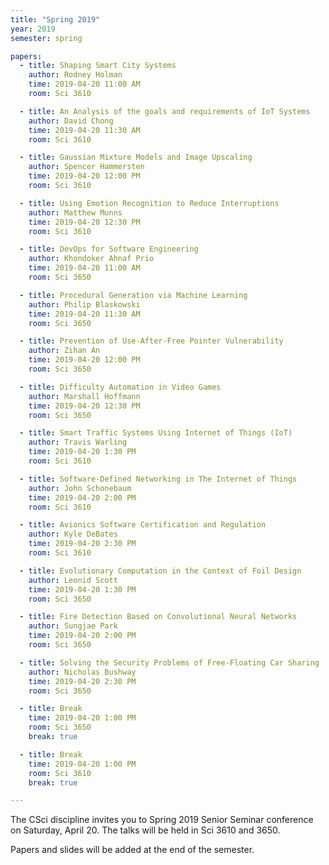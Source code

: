 ```yaml
---
title: "Spring 2019"
year: 2019
semester: spring

papers:
  - title: Shaping Smart City Systems
    author: Rodney Holman
    time: 2019-04-20 11:00 AM
    room: Sci 3610

  - title: An Analysis of the goals and requirements of IoT Systems
    author: David Chong
    time: 2019-04-20 11:30 AM
    room: Sci 3610

  - title: Gaussian Mixture Models and Image Upscaling
    author: Spencer Hammersten
    time: 2019-04-20 12:00 PM
    room: Sci 3610

  - title: Using Emotion Recognition to Reduce Interruptions
    author: Matthew Munns
    time: 2019-04-20 12:30 PM
    room: Sci 3610

  - title: DevOps for Software Engineering
    author: Khondoker Ahnaf Prio
    time: 2019-04-20 11:00 AM
    room: Sci 3650

  - title: Procedural Generation via Machine Learning
    author: Philip Blaskowski
    time: 2019-04-20 11:30 AM
    room: Sci 3650

  - title: Prevention of Use-After-Free Pointer Vulnerability
    author: Zihan An
    time: 2019-04-20 12:00 PM
    room: Sci 3650

  - title: Difficulty Automation in Video Games
    author: Marshall Hoffmann
    time: 2019-04-20 12:30 PM
    room: Sci 3650

  - title: Smart Traffic Systems Using Internet of Things (IoT)
    author: Travis Warling
    time: 2019-04-20 1:30 PM
    room: Sci 3610

  - title: Software-Defined Networking in The Internet of Things
    author: John Schonebaum
    time: 2019-04-20 2:00 PM
    room: Sci 3610

  - title: Avionics Software Certification and Regulation
    author: Kyle DeBates
    time: 2019-04-20 2:30 PM
    room: Sci 3610

  - title: Evolutionary Computation in the Context of Foil Design
    author: Leonid Scott
    time: 2019-04-20 1:30 PM
    room: Sci 3650

  - title: Fire Detection Based on Convolutional Neural Networks
    author: Sungjae Park
    time: 2019-04-20 2:00 PM
    room: Sci 3650

  - title: Solving the Security Problems of Free-Floating Car Sharing
    author: Nicholas Bushway
    time: 2019-04-20 2:30 PM
    room: Sci 3650

  - title: Break
    time: 2019-04-20 1:00 PM
    room: Sci 3650
    break: true

  - title: Break
    time: 2019-04-20 1:00 PM
    room: Sci 3610
    break: true

---
```


The CSci discipline invites you to Spring 2019 Senior Seminar conference on
Saturday, April 20.
The talks will be held in Sci 3610 and 3650.

Papers and slides will be added at the end of the semester. 


